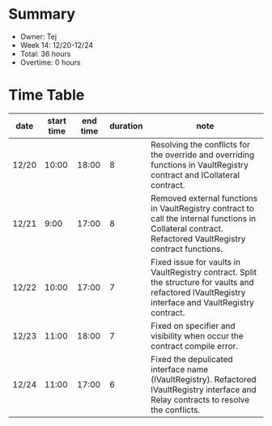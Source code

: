 # Summary
* Owner: Tej
* Week 14: 12/20-12/24
* Total: 36 hours
* Overtime: 0 hours

# Time Table
| date  | start time  | end time | duration  |  note |
|---|---|---|---|---|
| 12/20  | 10:00  | 18:00  | 8 | Resolving the conflicts for the override and overriding functions in VaultRegistry contract and ICollateral contract. |
| 12/21  | 9:00  | 17:00  | 8 | Removed external functions in VaultRegistry contract to call the internal functions in Collateral contract. Refactored VaultRegistry contract functions. |
| 12/22  | 10:00  | 17:00  | 7 | Fixed issue for vaults in VaultRegistry contract. Split the structure for vaults and refactored IVaultRegistry interface and VaultRegistry contract. |
| 12/23  | 11:00  | 18:00  | 7 | Fixed on specifier and visibility when occur the contract compile error. |
| 12/24  | 11:00  | 17:00  | 6 | Fixed the depulicated interface name (IVaultRegistry). Refactored IVaultRegistry interface and Relay contracts to resolve the conflicts. |
